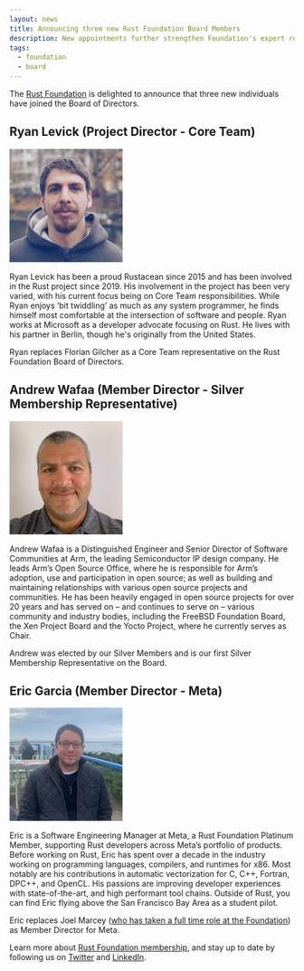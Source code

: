```yaml
---
layout: news
title: Announcing three new Rust Foundation Board Members
description: New appointments further strengthen Foundation's expert roster
tags:
  - foundation
  - board
---
```


The [Rust Foundation](https://foundation.rust-lang.org) is delighted to announce that three new individuals have joined the Board of Directors.

## Ryan Levick (Project Director - Core Team)

<img src="/img/headshot/ryan.jpg" alt="Ryan Levick" width="200" height="200"/>

Ryan Levick has been a proud Rustacean since 2015 and has been involved in the Rust project since 2019. His involvement in the project has been very varied, with his current focus being on Core Team responsibilities. While Ryan enjoys ‘bit twiddling’ as much as any system programmer, he finds himself most comfortable at the intersection of software and people. Ryan works at Microsoft as a developer advocate focusing on Rust. He lives with his partner in Berlin, though he's originally from the United States. 

Ryan replaces Florian Gilcher as a Core Team representative on the Rust Foundation Board of Directors. 

## Andrew Wafaa (Member Director - Silver Membership Representative)

![Andrew Wafaa](/img/headshot/andrew.jpg)

Andrew Wafaa is a Distinguished Engineer and Senior Director of Software Communities at Arm, the leading Semiconductor IP design company. He leads Arm’s Open Source Office, where he is responsible for Arm’s adoption, use and participation in open source; as well as building and maintaining relationships with various open source projects and communities. He has been heavily engaged in open source projects for over 20 years and has served on – and continues to serve on – various community and industry bodies, including the FreeBSD Foundation Board, the Xen Project Board and the Yocto Project, where he currently serves as Chair.

Andrew was elected by our Silver Members and is our first Silver Membership Representative on the Board.

## Eric Garcia (Member Director - Meta)

![Eric Garcia](/img/headshot/eric.jpg)

Eric is a Software Engineering Manager at Meta, a Rust Foundation Platinum Member, supporting Rust developers across Meta’s portfolio of products. Before working on Rust, Eric has spent over a decade in the industry working on programming languages, compilers, and runtimes for x86.  Most notably are his contributions in automatic vectorization for C, C++, Fortran, DPC++, and OpenCL. His passions are improving developer experiences with state-of-the-art, and high performant tool chains.  Outside of Rust, you can find Eric flying above the San Francisco Bay Area as a student pilot.

Eric replaces Joel Marcey ([who has taken a full time role at the Foundation](https://foundation.rust-lang.org/news/2022-02-22-news-rust-foundation-attracts-top-talent-to-senior-leadership-roles/)) as Member Director for Meta. 

Learn more about [Rust Foundation membership](https://foundation.rust-lang.org/info/become-a-member/), and stay up to date by following us on [Twitter](https://twitter.com/rust_foundation) and [LinkedIn](https://www.linkedin.com/company/rust-foundation/).
